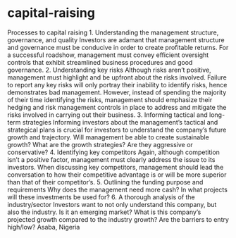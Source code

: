 # capital-raising
Processes to capital raising 1. Understanding the management structure, governance, and quality Investors are adamant that management structure and governance must be conducive in order to create profitable returns. For a successful roadshow, management must convey efficient oversight controls that exhibit streamlined business procedures and good governance. 2. Understanding key risks Although risks aren’t positive, management must highlight and be upfront about the risks involved. Failure to report any key risks will only portray their inability to identify risks, hence demonstrates bad management. However, instead of spending the majority of their time identifying the risks, management should emphasize their hedging and risk management controls in place to address and mitigate the risks involved in carrying out their business. 3. Informing tactical and long-term strategies Informing investors about the management’s tactical and strategical plans is crucial for investors to understand the company’s future growth and trajectory. Will management be able to create sustainable growth? What are the growth strategies? Are they aggressive or conservative? 4. Identifying key competitors Again, although competition isn’t a positive factor, management must clearly address the issue to its investors. When discussing key competitors, management should lead the conversation to how their competitive advantage is or will be more superior than that of their competitor’s. 5. Outlining the funding purpose and requirements Why does the management need more cash? In what projects will these investments be used for? 6. A thorough analysis of the industry/sector Investors want to not only understand this company, but also the industry. Is it an emerging market? What is this company’s projected growth compared to the industry growth? Are the barriers to entry high/low? Asaba, Nigeria
